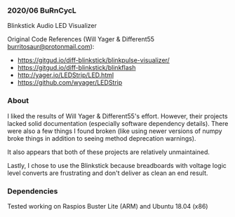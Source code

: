 ### 2020/06 BuRnCycL

Blinkstick Audio LED Visualizer

Original Code References (Will Yager & Different55 <burritosaur@protonmail.com>):
 - https://gitgud.io/diff-blinkstick/blinkpulse-visualizer/
 - https://gitgud.io/diff-blinkstick/blinkflash
 - http://yager.io/LEDStrip/LED.html
 - https://github.com/wyager/LEDStrip

### About

I liked the results of Will Yager & Different55's effort. However, their projects lacked solid documentation (especially software dependency details). 
There were also a few things I found broken (like using newer versions of numpy broke things in addition to seeing method deprecation warnings).

It also appears that both of these projects are relatively unmaintained.

Lastly, I chose to use the Blinkstick because breadboards with voltage logic level converts are frustrating and don't deliver as clean an end result.  

### Dependencies

Tested working on Raspios Buster Lite (ARM) and Ubuntu 18.04 (x86)

